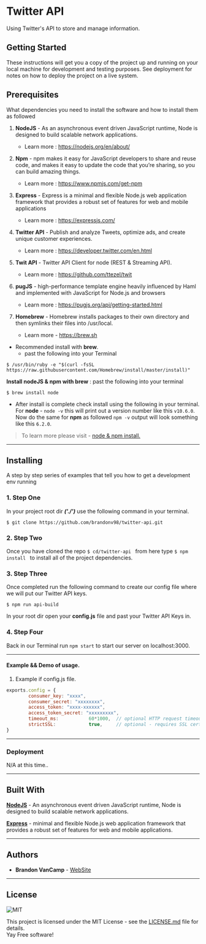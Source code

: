 # Twitter API
Using Twitter's API to store and manage information.

## Getting Started
These instructions will get you a copy of the project up and running on your local machine for development and testing purposes. See deployment for notes on how to deploy the project on a live system.  


## Prerequisites
What dependencies you need to install the software and how to install them as followed

1. **NodeJS** - As an asynchronous event driven JavaScript runtime, Node is designed to build scalable network applications.
   - Learn more : https://nodejs.org/en/about/
2. **Npm** - npm makes it easy for JavaScript developers to share and reuse code, and makes it easy to update the code that you’re sharing, so you can build amazing things.
   - Learn more : https://www.npmjs.com/get-npm
3. **Express** - Express is a minimal and flexible Node.js web application framework that provides a robust set of features for web and mobile applications
    - Learn more : https://expressjs.com/
4. **Twitter API** - Publish and analyze Tweets, optimize ads, and create unique customer experiences.
    - Learn more : https://developer.twitter.com/en.html
5. **Twit API** - Twitter API Client for node (REST & Streaming API).
    - Learn more : https://github.com/ttezel/twit
6. **pugJS** - high-performance template engine heavily influenced by Haml and implemented with JavaScript for Node.js and browsers
    - Learn more : https://pugjs.org/api/getting-started.html


7. **Homebrew** - Homebrew installs packages to their own directory and then symlinks their files into /usr/local.
   - Learn more - https://brew.sh

* Recommended install with **brew**.
   - past the following into your Terminal  
```
$ /usr/bin/ruby -e "$(curl -fsSL https://raw.githubusercontent.com/Homebrew/install/master/install)"
```

**Install nodeJS & npm with brew** : past the following into your terminal
```
$ brew install node
```
* After install is complete check install using the following in your terminal.  
For **node** - ```node -v``` this will print out a version number like this ```v10.6.0```.  
Now do the same for **npm** as followed ```npm -v``` output will look something like this ```6.2.0```.

> To learn more please visit - [node & npm install.](http://blog.teamtreehouse.com/install-node-js-npm-mac)

___

## Installing
A step by step series of examples that tell you how to get a development env running  
### 1. Step One  
  In your project root dir ***('./')*** use the following command in your terminal.
```
$ git clone https://github.com/brandonv98/twitter-api.git
```
### 2. Step Two
  Once you have cloned the repo ```$ cd/twitter-api ``` from here type ```$ npm install ``` to install all of the project dependencies.
### 3. Step Three
  Once completed run the following command to create our config file where we will put our Twitter API keys. 
  ```
  $ npm run api-build
  ```
  In your root dir open your **config.js** file and past your Twitter API Keys in.
### 4. Step Four 
  Back in our Terminal run ```npm start``` to start our server on localhost:3000.
___

#### Example && Demo of usage.

1. Example if config.js file.
``` js
exports.config = {
        consumer_key: "xxxx",
        consumer_secret: "xxxxxxxx",
        access_token: "xxxx-xxxxxx",
        access_token_secret: "xxxxxxxxx",
        timeout_ms:           60*1000,  // optional HTTP request timeout to apply to all requests.
        strictSSL:            true,     // optional - requires SSL certificates to be valid.
}
```
___

### Deployment
 N/A at this time..

___

## Built With
**[NodeJS](https://nodejs.org/dist/latest-v10.x/docs/api/)** - An asynchronous event driven JavaScript runtime, Node is designed to build scalable network applications.

**[Express](https://expressjs.com/)** - minimal and flexible Node.js web application framework that provides a robust set of features for web and mobile applications.

___

## Authors
* **Brandon VanCamp** - [WebSite](https://csdevs.io/)

___

## License
![MIT](https://camo.githubusercontent.com/890acbdcb87868b382af9a4b1fac507b9659d9bf/68747470733a2f2f696d672e736869656c64732e696f2f62616467652f6c6963656e73652d4d49542d626c75652e737667)  

This project is licensed under the MIT License - see the [LICENSE.md](./LICENSE.md) file for details.  
Yay Free software!

